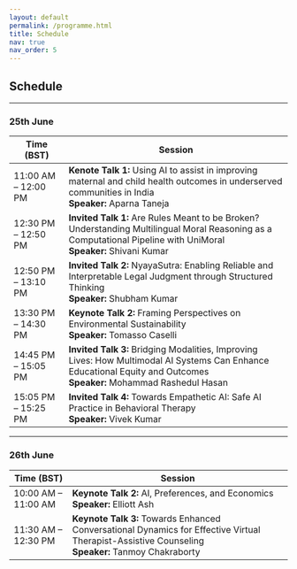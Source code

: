 ```yaml
---
layout: default
permalink: /programme.html
title: Schedule
nav: true
nav_order: 5
---
```


## Schedule

---

### **25th June**

<table class="schedule-table">
  <thead>
    <tr>
      <th style="text-align:center;">Time (BST)</th>
      <th style="text-align:center;">Session</th>
    </tr>
  </thead>
  <tbody>
    <tr>
      <td>11:00 AM – 12:00 PM</td>
      <td><strong>Kenote Talk 1:</strong> Using AI to assist in improving maternal and child health outcomes in underserved communities in India<br><strong>Speaker:</strong> Aparna Taneja</td>
    </tr>
    <tr>
      <td>12:30 PM – 12:50 PM</td>
      <td><strong>Invited Talk 1:</strong> Are Rules Meant to be Broken? Understanding Multilingual Moral Reasoning as a Computational Pipeline with UniMoral<br><strong>Speaker:</strong> Shivani Kumar</td>
    </tr>
    <tr>
      <td>12:50 PM – 13:10 PM</td>
      <td><strong>Invited Talk 2:</strong> NyayaSutra: Enabling Reliable and Interpretable Legal Judgment through Structured Thinking<br><strong>Speaker:</strong> Shubham Kumar</td>
    </tr>
    <tr>
      <td>13:30 PM – 14:30 PM</td>
      <td><strong>Keynote Talk 2:</strong> Framing Perspectives on Environmental Sustainability<br><strong>Speaker:</strong> Tomasso Caselli</td>
    </tr>
     <tr>
      <td>14:45 PM – 15:05 PM</td>
      <td><strong>Invited Talk 3:</strong> Bridging Modalities, Improving Lives: How Multimodal AI Systems Can Enhance Educational Equity and Outcomes<br><strong>Speaker:</strong> Mohammad Rashedul Hasan</td>
    </tr>
    <tr>
      <td>15:05 PM – 15:25 PM</td>
      <td><strong>Invited Talk 4:</strong> Towards Empathetic AI: Safe AI Practice in Behavioral Therapy<br><strong>Speaker:</strong> Vivek Kumar</td>
    </tr>
  </tbody>
</table>

---

### **26th June**

<table class="schedule-table">
  <thead>
    <tr>
      <th style="text-align:center;">Time (BST)</th>
      <th style="text-align:center;">Session</th>
    </tr>
  </thead>
  <tbody>
    <tr>
      <td>10:00 AM – 11:00 AM</td>
      <td><strong>Keynote Talk 2:</strong> AI, Preferences, and Economics<br><strong>Speaker:</strong> Elliott Ash</td>
    </tr>
    <tr>
      <td>11:30 AM – 12:30 PM</td>
      <td><strong>Keynote Talk 3:</strong> Towards Enhanced Conversational Dynamics for Effective Virtual Therapist-Assistive Counseling<br><strong>Speaker:</strong> Tanmoy Chakraborty</td>
    </tr>
  </tbody>
</table>

<!-- [back](./) -->
